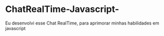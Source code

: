 # ChatRealTime-Javascript-
Eu desenvolvi esse Chat RealTime, para aprimorar minhas habilidades em javascript
